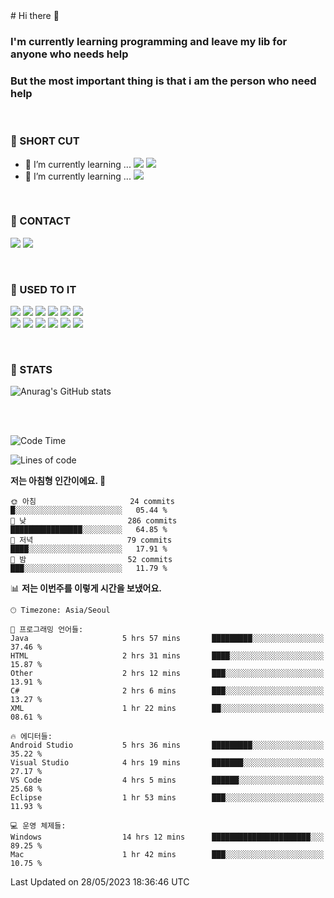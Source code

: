 <div>
# Hi there 👋

### I'm currently learning programming and leave my lib for anyone who needs help
### But the most important thing is that i am the person who need help

<br>

### 🚀 SHORT CUT

- 🔭 I’m currently learning ... <img src="https://img.shields.io/badge/Python-3776AB?style=plastic&logo=Python&logoColor=white"> <img src="https://img.shields.io/badge/C-A8B9CC?style=plastic&logo=C&logoColor=white">
- 🌱 I’m currently learning ... <img src="https://img.shields.io/badge/Tensorflow-FF6F00?style=plastic&logo=TensorFlow&logoColor=white">

<br>

### 📧 CONTACT
<a href="https://www.instagram.com/das_fef" target="_blank"><img src="https://img.shields.io/badge/Instagram-E4405F?style=plastic&logo=Instagram&logoColor=white"></a>
<img src="https://img.shields.io/badge/mealhouse3377@gmail.com-EA4335?style=plastic&logo=Gmail&logoColor=white">

<br>

### 📖 USED TO IT

<img src="https://img.shields.io/badge/Python-3776AB?style=plastic&logo=Python&logoColor=white"> <img src="https://img.shields.io/badge/C-A8B9CC?style=plastic&logo=C&logoColor=white"> <img src="https://img.shields.io/badge/Java-007396?style=plastic&logo=OpenJDK&logoColor=white"> <img src="https://img.shields.io/badge/Django-092E20?style=plastic&logo=Django&logoColor=white"> <img src="https://img.shields.io/badge/Tensorflow-FF6F00?style=plastic&logo=TensorFlow&logoColor=white"> <img src="https://img.shields.io/badge/R-276DC3?style=plastic&logo=R&logoColor=white"><br> 
<img src="https://img.shields.io/badge/MySql-4479A1?style=plastic&logo=MySql&logoColor=white"> <img src="https://img.shields.io/badge/MariaDB-003545?style=plastic&logo=MariaDB&logoColor=white"> <img src="https://img.shields.io/badge/Oracle-F80000?style=plastic&logo=Oracle&logoColor=white"> <img src="https://img.shields.io/badge/Jupyter-F37626?style=plastic&logo=Jupyter&logoColor=white"> <img src="https://img.shields.io/badge/Qt-41CD52?style=plastic&logo=Qt&logoColor=white"> <img src="https://img.shields.io/badge/SQLite-003B57?style=plastic&logo=SQLite&logoColor=white">

<br>

### 🔢 STATS
![Anurag's GitHub stats](https://github-readme-stats.vercel.app/api?username=dasfef&show_icons=true&theme=great-gatsby)

</div>

<br>
<br>

<!--START_SECTION:waka-->
![Code Time](http://img.shields.io/badge/Code%20Time-110%20hrs%2040%20mins-blue)

![Lines of code](https://img.shields.io/badge/%EC%A0%80%EB%8A%94%20%EC%97%AC%ED%83%9C%EA%B9%8C%EC%A7%80%20-6.0%20million%20%EC%A4%84%EC%9D%98%20%EC%BD%94%EB%93%9C%EB%A5%BC%20%EC%9E%91%EC%84%B1%ED%96%88%EC%96%B4%EC%9A%94.-blue)

**저는 아침형 인간이에요. 🐤** 

```text
🌞 아침                     24 commits          █░░░░░░░░░░░░░░░░░░░░░░░░   05.44 % 
🌆 낮　                     286 commits         ████████████████░░░░░░░░░   64.85 % 
🌃 저녁                     79 commits          ████░░░░░░░░░░░░░░░░░░░░░   17.91 % 
🌙 밤　                     52 commits          ███░░░░░░░░░░░░░░░░░░░░░░   11.79 % 
```


📊 **저는 이번주를 이렇게 시간을 보냈어요.** 

```text
🕑︎ Timezone: Asia/Seoul

💬 프로그래밍 언어들: 
Java                     5 hrs 57 mins       █████████░░░░░░░░░░░░░░░░   37.46 % 
HTML                     2 hrs 31 mins       ████░░░░░░░░░░░░░░░░░░░░░   15.87 % 
Other                    2 hrs 12 mins       ███░░░░░░░░░░░░░░░░░░░░░░   13.91 % 
C#                       2 hrs 6 mins        ███░░░░░░░░░░░░░░░░░░░░░░   13.27 % 
XML                      1 hr 22 mins        ██░░░░░░░░░░░░░░░░░░░░░░░   08.61 % 

🔥 에디터들: 
Android Studio           5 hrs 36 mins       █████████░░░░░░░░░░░░░░░░   35.22 % 
Visual Studio            4 hrs 19 mins       ███████░░░░░░░░░░░░░░░░░░   27.17 % 
VS Code                  4 hrs 5 mins        ██████░░░░░░░░░░░░░░░░░░░   25.68 % 
Eclipse                  1 hr 53 mins        ███░░░░░░░░░░░░░░░░░░░░░░   11.93 % 

💻 운영 체제들: 
Windows                  14 hrs 12 mins      ██████████████████████░░░   89.25 % 
Mac                      1 hr 42 mins        ███░░░░░░░░░░░░░░░░░░░░░░   10.75 % 
```


 Last Updated on 28/05/2023 18:36:46 UTC
<!--END_SECTION:waka-->

